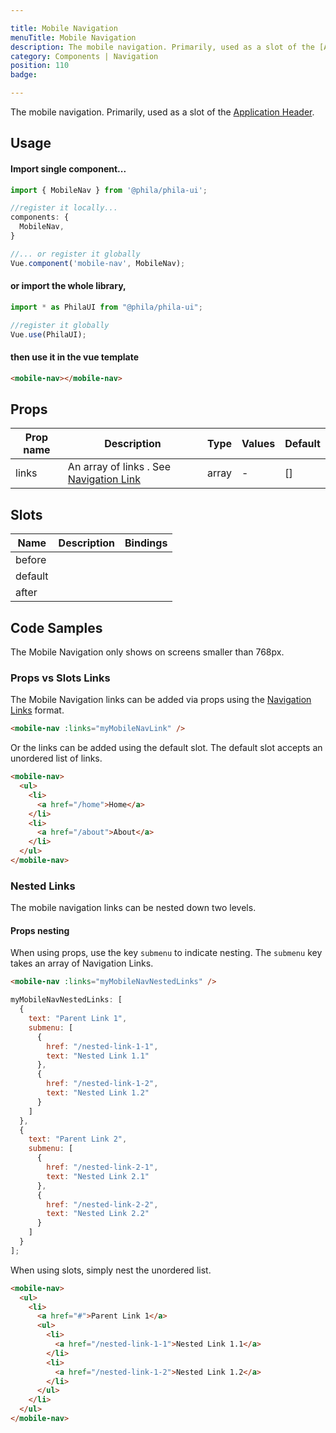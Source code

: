 ```yaml
---

title: Mobile Navigation
menuTitle: Mobile Navigation
description: The mobile navigation. Primarily, used as a slot of the [Application Header](/components/AppHeader).
category: Components | Navigation
position: 110
badge:

---
```


The mobile navigation. Primarily, used as a slot of the [Application Header](/components/AppHeader).

## Usage

#### Import single component...

```js
import { MobileNav } from '@phila/phila-ui';

//register it locally...
components: {
  MobileNav,
}

//... or register it globally
Vue.component('mobile-nav', MobileNav);
```

#### or import the whole library,

```js
import * as PhilaUI from "@phila/phila-ui";

//register it globally
Vue.use(PhilaUI);
```

#### then use it in the vue template

```html
<mobile-nav></mobile-nav>
```

## Props

| Prop name | Description                                                    | Type  | Values | Default |
| --------- | -------------------------------------------------------------- | ----- | ------ | ------- |
| links     | An array of links . See [Navigation Link](/components/NavLink) | array | -      | []      |

## Slots

| Name    | Description | Bindings |
| ------- | ----------- | -------- |
| before  |             |          |
| default |             |          |
| after   |             |          |

## Code Samples

<alert type="warning">The Mobile Navigation only shows on screens smaller than 768px.</alert>

### Props vs Slots Links

The Mobile Navigation links can be added via props using the [Navigation Links](/components/NavLink) format.

```html
<mobile-nav :links="myMobileNavLink" />
```

Or the links can be added using the default slot. The default slot accepts an unordered list of links.

```html
<mobile-nav>
  <ul>
    <li>
      <a href="/home">Home</a>
    </li>
    <li>
      <a href="/about">About</a>
    </li>
  </ul>
</mobile-nav>
```

### Nested Links

The mobile navigation links can be nested down two levels.

#### Props nesting

When using props, use the key `submenu` to indicate nesting. The `submenu` key takes an array of Navigation Links.

```html
<mobile-nav :links="myMobileNavNestedLinks" />
```

```js
myMobileNavNestedLinks: [
  {
    text: "Parent Link 1",
    submenu: [
      {
        href: "/nested-link-1-1",
        text: "Nested Link 1.1"
      },
      {
        href: "/nested-link-1-2",
        text: "Nested Link 1.2"
      }
    ]
  },
  {
    text: "Parent Link 2",
    submenu: [
      {
        href: "/nested-link-2-1",
        text: "Nested Link 2.1"
      },
      {
        href: "/nested-link-2-2",
        text: "Nested Link 2.2"
      }
    ]
  }
];
```

When using slots, simply nest the unordered list.

```html
<mobile-nav>
  <ul>
    <li>
      <a href="#">Parent Link 1</a>
      <ul>
        <li>
          <a href="/nested-link-1-1">Nested Link 1.1</a>
        </li>
        <li>
          <a href="/nested-link-1-2">Nested Link 1.2</a>
        </li>
      </ul>
    </li>
  </ul>
</mobile-nav>
```
